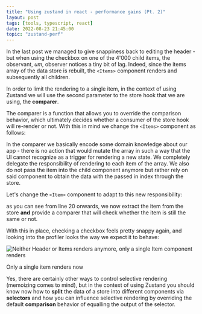 ```yaml
---
title: "Using zustand in react - performance gains (Pt. 2)"
layout: post
tags: [tools, typescript, react]
date: 2022-08-23 21:45:00
topic: "zustand-perf"
---
```


<TopicToc topicId="zustand-perf" header="Performance Gains Pt II" />

In the last post we managed to give snappiness back to editing the header - but when using the checkbox on one of the 4'000 child items, the observant, _um_, observer notices a tiny bit of lag. Indeed, since the items array of the data store is rebuilt, the `<Items>` component renders and subsequently all children.

In order to limit the rendering to a single item, in the context of using Zustand we will use the second parameter to the store hook that we are using, the **comparer**.

The comparer is a function that allows you to override the comparison behavior, which ultimately decides whether a consumer of the store hook will re-render or not. With this in mind we change the `<Items>` component as follows:

<GHEmbed repo="zustand-playground" branch="items-o12n" file="src/Items.tsx" start={5} end={17} />

In the comparer we basically encode some domain knowledge about our app - there is no action that would mutate the array in such a way that the UI cannot recognize as a trigger for rendering a new state. We completely delegate the responsibility of rendering to each item of the array. We also do not pass the item into the child component anymore but rather rely on said component to obtain the data with the passed in index through the store.

Let's change the `<Item>` component to adapt to this new responsibility:

<GHEmbed repo="zustand-playground" branch="items-o12n" file="src/Items.tsx" start={19} end={39} />

as you can see from line 20 onwards, we now extract the item from the store **and** provide a comparer that will check whether the item is still the same or not.

With this in place, checking a checkbox feels pretty snappy again, and looking into the profiler looks the way we expect it to behave:

![Neither Header or Items renders anymore, only a single Item component renders](/assets/zustand-pg5.png)
<figcaption>Only a single item renders now</figcaption>

Yes, there are certainly other ways to control selective rendering (memoizing comes to mind), but in the context of using Zustand you should know now how to **split** the data of a store into different components via **selectors** and how you can influence selective rendering by overriding the default **comparison** behavior of equalling the output of the selector.